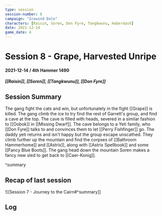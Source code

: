 ```yaml
---
type: session
session-number: 8
campaign: "Icewind Dale"
characters: [Raisin, Soren, Don Fyre, Tangkwunu, Haberdash]
date: 2021-12-14
game_date: 4
---
```


# Session 8 - Grape, Harvested Unripe
#### 2021-12-14 / 4th Hammer 1490
##### [[Raisin]], [[Soren]], [[Tangkwunu]], [[Don Fyre]]

## Session Summary
The gang fight the cats and win, but unfortunately in the fight [[Grape]] is killed. The gang climb the ice to try find the rest of Garrett's group, and find a cave at the top. The cave is filled with heads, severed in a similar fashion to [[Oobok]] in [[Missing Dwarf]]. The cave belongs to a Yeti family, who [[Don Fyre]] talks to and convinces them to let [[Perry Fishfinger]] go. The daddy yeti returns and isn't happy but the group escape unscathed. They climb further up the mountain and find the corpses of [[Bathroom Hammerhome]] and [[Astrix]], along with [[Astrix Spellbook]] and some [[Fancy Blue Boots]]. The gang head down the mountain
Soren makes a fancy new sled to get back to [[Caer-Konig]].

^summary

## Recap of last session
![[Session 7 - Journey to the Cairn#^summary]]

## Log

